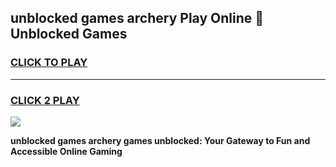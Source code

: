 
## unblocked games archery Play Online 👋 Unblocked Games
<h3>
<a href="https://premium.freeplayer.one?title=unblocked_games_archery&ref=19F">CLICK TO PLAY</a></h3>
<hr>

<h3>
<a href="https://premium.freeplayer.one?title=unblocked_games_archery&ref=19F">CLICK 2 PLAY</a>
  
</h3>

<a href="https://premium.freeplayer.one?title=unblocked_games_archery&ref=19F"><img src="https://clearcache.store/games.png"></a>


**unblocked games archery games unblocked: Your Gateway to Fun and Accessible Online Gaming**
